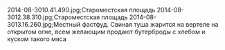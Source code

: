 2014-08-3010.41.490.jpg;Староместская площадь
2014-08-3012.38.310.jpg;Староместская площадь
2014-08-3013.16.260.jpg;Местный фастфуд. Свиная туша жарится на вертеле на открытом огне, всем желающим продают бутерброды с хлебом и куском такого мяса
